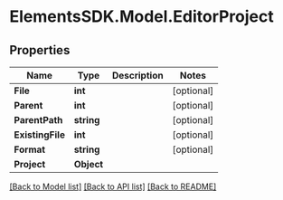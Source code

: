# ElementsSDK.Model.EditorProject

## Properties

Name | Type | Description | Notes
------------ | ------------- | ------------- | -------------
**File** | **int** |  | [optional] 
**Parent** | **int** |  | [optional] 
**ParentPath** | **string** |  | [optional] 
**ExistingFile** | **int** |  | [optional] 
**Format** | **string** |  | [optional] 
**Project** | **Object** |  | 

[[Back to Model list]](../#documentation-for-models) [[Back to API list]](../#documentation-for-api-endpoints) [[Back to README]](../)

